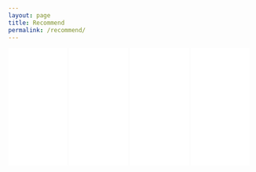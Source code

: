```yaml
---
layout: page
title: Recommend
permalink: /recommend/
---
```

<iframe style="width:120px;height:240px;" marginwidth="0" marginheight="0" scrolling="no" frameborder="0" src="//ws-na.amazon-adsystem.com/widgets/q?ServiceVersion=20070822&OneJS=1&Operation=GetAdHtml&MarketPlace=US&source=ss&ref=ss_til&ad_type=product_link&tracking_id=kriskrausecom&marketplace=amazon&region=US&placement=B00JDMPOK2&asins=B00JDMPOK2&linkId=LWCBJHWQJTN5JN3X&show_border=true&link_opens_in_new_window=true">
</iframe>

<iframe style="width:120px;height:240px;" marginwidth="0" marginheight="0" scrolling="no" frameborder="0" src="//ws-na.amazon-adsystem.com/widgets/q?ServiceVersion=20070822&OneJS=1&Operation=GetAdHtml&MarketPlace=US&source=ss&ref=ss_til&ad_type=product_link&tracking_id=kriskrausecom&marketplace=amazon&region=US&placement=0137081073&asins=0137081073&linkId=ZQTKKS5453XJSNCC&show_border=true&link_opens_in_new_window=true">
</iframe>

<iframe style="width:120px;height:240px;" marginwidth="0" marginheight="0" scrolling="no" frameborder="0" src="//ws-na.amazon-adsystem.com/widgets/q?ServiceVersion=20070822&OneJS=1&Operation=GetAdHtml&MarketPlace=US&source=ss&ref=ss_til&ad_type=product_link&tracking_id=kriskrausecom&marketplace=amazon&region=US&placement=0132350882&asins=0132350882&linkId=V6W3PYBJJYPXKZOX&show_border=true&link_opens_in_new_window=true">
</iframe>

<iframe style="width:120px;height:240px;" marginwidth="0" marginheight="0" scrolling="no" frameborder="0" src="//ws-na.amazon-adsystem.com/widgets/q?ServiceVersion=20070822&OneJS=1&Operation=GetAdHtml&MarketPlace=US&source=ss&ref=ss_til&ad_type=product_link&tracking_id=kriskrausecom&marketplace=amazon&region=US&placement=0131857258&asins=0131857258&linkId=HUKEYY5CPNPYMSSO&show_border=true&link_opens_in_new_window=true">
</iframe>

